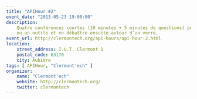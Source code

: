 ```yaml
---
title: "APIHour #2"
event_date: "2013-05-23 19:00:00"
description:
    Quatre conférences courtes (10 minutes + 5 minutes de questions) pour introduire une technologie, un concept
    ou un outils et en débattre ensuite autour d’un verre.
event_url: http://clermontech.org/api-hours/api-hour-2.html
location:
    street_address: I.U.T. Clermont 1
    postal_code: 63170
    city: Aubière
tags: [ APIHour, "Clermont'ech" ]
organizer:
    name: "Clermont'ech"
    website: http://clermontech.org/
    twitter: clermontech
---
```

